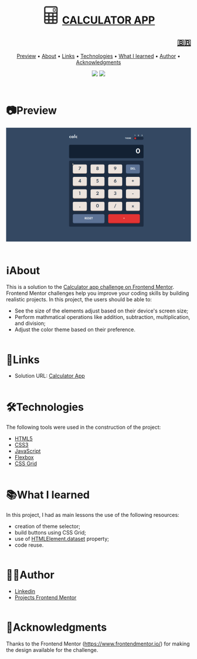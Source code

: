 <h1 align="center">
    <img src="./images/calculator-icon.png" alt="My cool logo"/>
    <a href="https://rodrigorvix.github.io/challenges-frontendmentor/calculator-app">CALCULATOR APP</a>
</h1>
<h2 style='text-align:right'><a href=https://github.com/rodrigorvix/challenges-frontendmentor/blob/main/calculator-app/README-PT-BR.md><span align="rigth">🇧🇷</span></a></h2>

<p align="center">
 <a href="#📷preview">Preview</a> •
 <a href="#ℹ️about">About</a> • 
 <a href="#🔗links">Links</a> • 
 <a href="#🛠technologies">Technologies</a> • 
 <a href="#📚what-i-learned">What I learned</a> • 
 <a href="#👨‍💻author">Author</a> • 
 <a href="#👏acknowledgments">Acknowledgments</a> 
</p>

<p align="center">
  <img src="https://img.shields.io/static/v1?label=Developer&message=Rodrigo Vitoriense&color=7159c1&style=for-the-badge&logo=">
<img src="https://img.shields.io/static/v1?label=LICENSE&message=MIT&color=7159c1&style=for-the-badge&logo="/>
</p><br>

# 📷Preview

<img src="./images/Calculator-app-preview.gif">
<br><br>

# ℹ️About

This is a solution to the [Calculator app challenge on Frontend Mentor](https://www.frontendmentor.io/challenges/calculator-app-9lteq5N29). Frontend Mentor challenges help you improve your coding skills by building realistic projects.
In this project, the users should be able to:

- See the size of the elements adjust based on their device's screen size;
- Perform mathmatical operations like addition, subtraction, multiplication, and division;
- Adjust the color theme based on their preference.
  <br><br>

# 🔗Links

- Solution URL: [Calculator App](https://rodrigorvix.github.io/challenges-frontendmentor/calculator-app/)
  <br><br>

# 🛠Technologies

The following tools were used in the construction of the project:

- [HTML5](https://developer.mozilla.org/en-US/docs/Glossary/HTML5)
- [CSS3](https://developer.mozilla.org/pt-BR/docs/Web/CSS)
- [JavaScript](https://developer.mozilla.org/pt-BR/docs/Web/JavaScript)
- [Flexbox](https://developer.mozilla.org/pt-BR/docs/Web/CSS/CSS_Flexible_Box_Layout/Basic_Concepts_of_Flexbox)
- [CSS Grid](https://developer.mozilla.org/pt-BR/docs/Web/CSS/CSS_Grid_Layout)
  <br><br>

# 📚What I learned

In this project, I had as main lessons the use of the following resources:

- creation of theme selector;
- build buttons using CSS Grid;
- use of [HTMLElement.dataset](https://developer.mozilla.org/pt-BR/docs/Web/API/HTMLOrForeignElement/dataset) property;
- code reuse.
  <br><br>

# 👨‍💻Author

- [Linkedin](https://www.linkedin.com/in/rodrigovitoriense/)
- [Projects Frontend Mentor](https://www.frontendmentor.io/profile/rodrigorvix)
  <br><br>

# 👏Acknowledgments

Thanks to the Frontend Mentor (https://www.frontendmentor.io/) for making the design available for the challenge.
